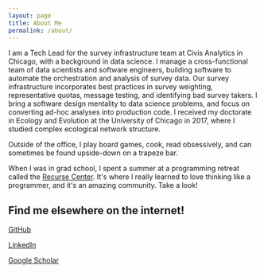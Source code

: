 ```yaml
---
layout: page
title: About Me
permalink: /about/
---
```


I am a Tech Lead for the survey infrastructure team at Civis Analytics
in Chicago, with a background in data science. I manage a
cross-functional team of data scientists and software engineers,
building software to automate the orchestration and analysis of survey
data. Our survey infrastructure incorporates best practices in survey
weighting, representative quotas, message testing, and identifying bad
survey takers. I bring a software design mentality to
data science problems, and focus on converting ad-hoc analyses into
production code. I received my doctorate in Ecology and Evolution at the
University of Chicago in 2017, where I studied complex ecological
network structure.

Outside of the office, I play board games, cook, read
obsessively, and can sometimes be found upside-down on a trapeze bar.

When I was in grad school, I spent a summer at a programming retreat
called the [Recurse Center](https://www.recurse.com/). It's where I
really learned to love thinking like a programmer, and it's an amazing
community. Take a look!

## Find me elsewhere on the internet!
[GitHub](https://github.com/elsander)


[LinkedIn](https://www.linkedin.com/profile/view?id=AAIAAApzv2UBCpUqH-gYsrWn46LuuUACmurwpCE&trk=nav_responsive_tab_profile)


[Google Scholar](https://scholar.google.com/citations?user=8nKpCBYAAAAJ&hl=en&oi=sra)
